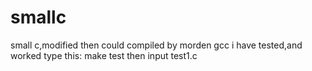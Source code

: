 # smallc
small c,modified then could compiled by morden gcc
i have tested,and worked
type this:
make test
then input test1.c
